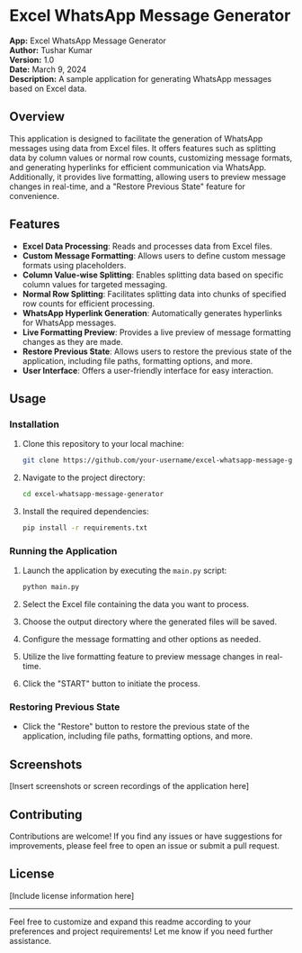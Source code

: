 # Excel WhatsApp Message Generator

**App:** Excel WhatsApp Message Generator  
**Author:** Tushar Kumar  
**Version:** 1.0  
**Date:** March 9, 2024  
**Description:** A sample application for generating WhatsApp messages based on Excel data.

## Overview

This application is designed to facilitate the generation of WhatsApp messages using data from Excel files. It offers features such as splitting data by column values or normal row counts, customizing message formats, and generating hyperlinks for efficient communication via WhatsApp. Additionally, it provides live formatting, allowing users to preview message changes in real-time, and a "Restore Previous State" feature for convenience.

## Features

- **Excel Data Processing**: Reads and processes data from Excel files.
- **Custom Message Formatting**: Allows users to define custom message formats using placeholders.
- **Column Value-wise Splitting**: Enables splitting data based on specific column values for targeted messaging.
- **Normal Row Splitting**: Facilitates splitting data into chunks of specified row counts for efficient processing.
- **WhatsApp Hyperlink Generation**: Automatically generates hyperlinks for WhatsApp messages.
- **Live Formatting Preview**: Provides a live preview of message formatting changes as they are made.
- **Restore Previous State**: Allows users to restore the previous state of the application, including file paths, formatting options, and more.
- **User Interface**: Offers a user-friendly interface for easy interaction.

## Usage

### Installation

1. Clone this repository to your local machine:

   ```bash
   git clone https://github.com/your-username/excel-whatsapp-message-generator.git
   ```

2. Navigate to the project directory:

   ```bash
   cd excel-whatsapp-message-generator
   ```

3. Install the required dependencies:

   ```bash
   pip install -r requirements.txt
   ```

### Running the Application

1. Launch the application by executing the `main.py` script:

   ```bash
   python main.py
   ```

2. Select the Excel file containing the data you want to process.
3. Choose the output directory where the generated files will be saved.
4. Configure the message formatting and other options as needed.
5. Utilize the live formatting feature to preview message changes in real-time.
6. Click the "START" button to initiate the process.

### Restoring Previous State

- Click the "Restore" button to restore the previous state of the application, including file paths, formatting options, and more.

## Screenshots

[Insert screenshots or screen recordings of the application here]

## Contributing

Contributions are welcome! If you find any issues or have suggestions for improvements, please feel free to open an issue or submit a pull request.

## License

[Include license information here]

---

Feel free to customize and expand this readme according to your preferences and project requirements! Let me know if you need further assistance.